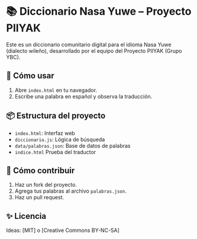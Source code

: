 # 📚 Diccionario Nasa Yuwe – Proyecto PIIYAK

Este es un diccionario comunitario digital para el idioma Nasa Yuwe (dialecto wileño), desarrollado por el equipo del Proyecto PIIYAK (Grupo YBC).

## 🚀 Cómo usar
1. Abre `index.html` en tu navegador.
2. Escribe una palabra en español y observa la traducción.

## 📦 Estructura del proyecto
- `index.html`: Interfaz web
- `diccionario.js`: Lógica de búsqueda
- `data/palabras.json`: Base de datos de palabras
- `indice.html` Prueba del traductor

## 🤝 Cómo contribuir
1. Haz un fork del proyecto.
2. Agrega tus palabras al archivo `palabras.json`.
3. Haz un pull request.

## ✨ Licencia
Ideas: [MIT] o [Creative Commons BY-NC-SA]
